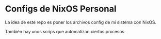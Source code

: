 # Configs de NixOS Personal

La idea de este repo es poner los archivos config de mi sistema con NixOS.

También hay unos scrips que automatizan ciertos procesos.
